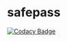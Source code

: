 # safepass

[![Codacy Badge](https://api.codacy.com/project/badge/Grade/503b761c8a6f43bb82af406974611043)](https://app.codacy.com/gh/PassableUS/passable-client?utm_source=github.com&utm_medium=referral&utm_content=PassableUS/passable-client&utm_campaign=Badge_Grade)
